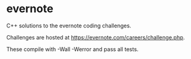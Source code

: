 evernote
========

C++ solutions to the evernote coding challenges.

Challenges are hosted at https://evernote.com/careers/challenge.php.

These compile with -Wall -Werror and pass all tests.
